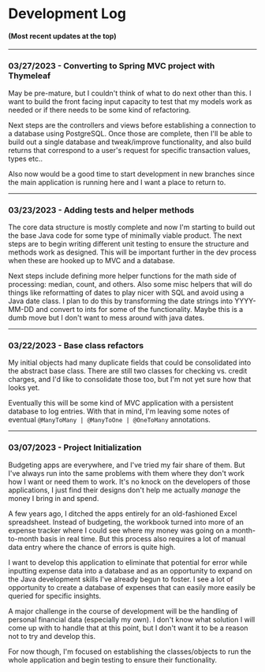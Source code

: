 # Development Log

#### (Most recent updates at the top)

---

### 03/27/2023 - Converting to Spring MVC project with Thymeleaf

May be pre-mature, but I couldn't think of what to do next other than this. I want to build the front facing input
capacity to test that my models work as needed or if there needs to be some kind of refactoring.

Next steps are the controllers and views before establishing a connection to a database using PostgreSQL. Once those
are complete, then I'll be able to build out a single database and tweak/improve functionality, and also build returns
that correspond to a user's request for specific transaction values, types etc..

Also now would be a good time to start development in new branches since the main application is running here and I
want a place to return to.

---

### 03/23/2023 - Adding tests and helper methods

The core data structure is mostly complete and now I'm starting to build out the
base Java code for some type of minimally viable product. The next steps are to
begin writing different unit testing to ensure the structure and methods work as 
designed. This will be important further in the dev process when these are hooked up 
to MVC and a database.

Next steps include defining more helper functions for the math side of processing: median,
count, and others. Also some misc helpers that will do things like reformatting of dates
to play nicer with SQL and avoid using a Java date class. I plan to do this by transforming 
the date strings into YYYY-MM-DD and convert to ints for some of the functionality. Maybe
this is a dumb move but I don't want to mess around with java dates.

---

### 03/22/2023 - Base class refactors

My initial objects had many duplicate fields that 
could be consolidated into the abstract base class. 
There are still two classes for checking vs. credit charges,
and I'd like to consolidate those too, but I'm not yet sure 
how that looks yet.

Eventually this will be some kind of MVC application with
a persistent database to log entries. With that in mind, I'm
leaving some notes of eventual ``@ManyToMany | @ManyToOne | @OneToMany`` annotations.

---

### 03/07/2023 - Project Initialization

Budgeting apps are everywhere, and I've tried my fair share of them. But I've always run into the same problems
with them where they don't work how I want or need them to work. It's no knock on the developers of those applications,
I just find their designs don't help me actually *manage* the money I bring in and spend.

A few years ago, I ditched the apps entirely for an old-fashioned Excel spreadsheet. Instead of budgeting, the workbook
turned into more of an expense tracker where I could see where my money was going on a month-to-month basis in real time.
But this process also requires a lot of manual data entry where the chance of errors is quite high.

I want to develop this application to eliminate that potential for error while inputting expense data into a database
and as an opportunity to expand on the Java development skills I've already begun to foster. I see a lot of opportunity
to create a database of expenses that can easily more easily be queried for specific insights.

A major challenge in the course of development will be the handling of personal financial data (especially my own).
I don't know what solution I will come up with to handle that at this point, but I don't want it to be a reason not
to try and develop this. 

For now though, I'm focused on establishing the classes/objects to run the whole application and begin testing to
ensure their functionality. 